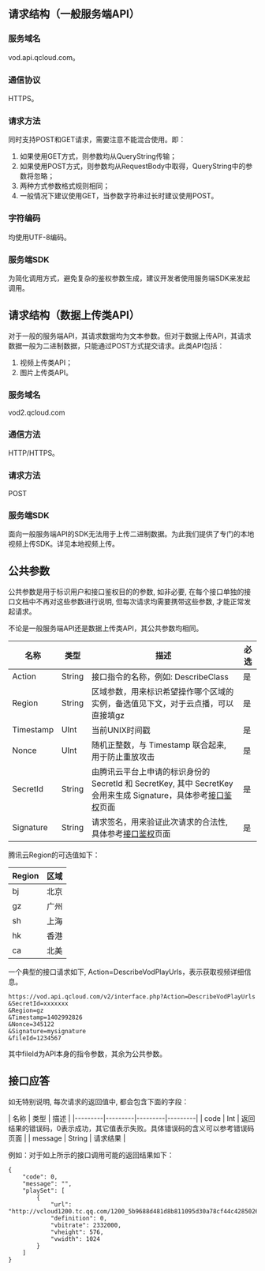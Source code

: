 ## 请求结构（一般服务端API）

### 服务域名
vod.api.qcloud.com。

### 通信协议
HTTPS。

### 请求方法
同时支持POST和GET请求，需要注意不能混合使用。即：
1. 如果使用GET方式，则参数均从QueryString传输；
2. 如果使用POST方式，则参数均从RequestBody中取得，QueryString中的参数将忽略；
3. 两种方式参数格式规则相同；
4. 一般情况下建议使用GET，当参数字符串过长时建议使用POST。

### 字符编码
均使用UTF-8编码。

### 服务端SDK
为简化调用方式，避免复杂的鉴权参数生成，建议开发者使用服务端SDK来发起调用。

## 请求结构（数据上传类API）
对于一般的服务端API，其请求数据均为文本参数。但对于数据上传API，其请求数据一般为二进制数据，只能通过POST方式提交请求。此类API包括：
1. 视频上传类API；
2. 图片上传类API。

### 服务域名
vod2.qcloud.com

### 通信方法
HTTP/HTTPS。

### 请求方法
POST

### 服务端SDK
面向一般服务端API的SDK无法用于上传二进制数据。为此我们提供了专门的本地视频上传SDK。详见本地视频上传。

## 公共参数
公共参数是用于标识用户和接口鉴权目的的参数, 如非必要, 在每个接口单独的接口文档中不再对这些参数进行说明, 但每次请求均需要携带这些参数, 才能正常发起请求。

不论是一般服务端API还是数据上传类API，其公共参数均相同。

| 名称 | 类型 | 描述 | 必选 |
|---------|---------|---------|---------|
| Action | String | 接口指令的名称，例如: DescribeClass | 是 |
| Region | String | 区域参数，用来标识希望操作哪个区域的实例，备选值见下文，对于云点播，可以直接填gz | 是 |
| Timestamp | UInt | 当前UNIX时间戳 | 是 |
| Nonce | UInt | 随机正整数，与 Timestamp 联合起来, 用于防止重放攻击 | 是 |
| SecretId | String | 由腾讯云平台上申请的标识身份的 SecretId 和 SecretKey, 其中 SecretKey 会用来生成 Signature，具体参考[接口鉴权](/doc/api/257/接口鉴权 "接口鉴权")页面 | 是 |
| Signature | String | 请求签名，用来验证此次请求的合法性,具体参考[接口鉴权](/doc/api/257/接口鉴权 "接口鉴权")页面 | 是 |

腾讯云Region的可选值如下：

| Region | 区域 |
|---------|---------|
| bj | 北京 |
| gz | 广州 |
| sh | 上海 |
| hk | 香港 |
| ca | 北美 |

一个典型的接口请求如下, Action=DescribeVodPlayUrls，表示获取视频详细信息。

```
https://vod.api.qcloud.com/v2/interface.php?Action=DescribeVodPlayUrls
&SecretId=xxxxxxx
&Region=gz
&Timestamp=1402992826
&Nonce=345122
&Signature=mysignature
&fileId=1234567
```
其中fileId为API本身的指令参数，其余为公共参数。

## 接口应答
如无特别说明, 每次请求的返回值中, 都会包含下面的字段：

| 名称 | 类型 | 描述 |
|---------|---------|---------|---------|
| code | Int | 返回结果的错误码，0表示成功，其它值表示失败。具体错误码的含义可以参考错误码页面 |
| message | String | 请求结果 |

例如：对于如上所示的接口调用可能的返回结果如下：

```
{
    "code": 0,
    "message": "",
    "playSet": [
        {
            "url": "http://vcloud1200.tc.qq.com/1200_5b9688d481d8b811095d30a78cf44c4285026a4c.f0.mp4",
            "definition": 0,
            "vbitrate": 2332000,
            "vheight": 576,
            "vwidth": 1024
        }
    ]
}
```
